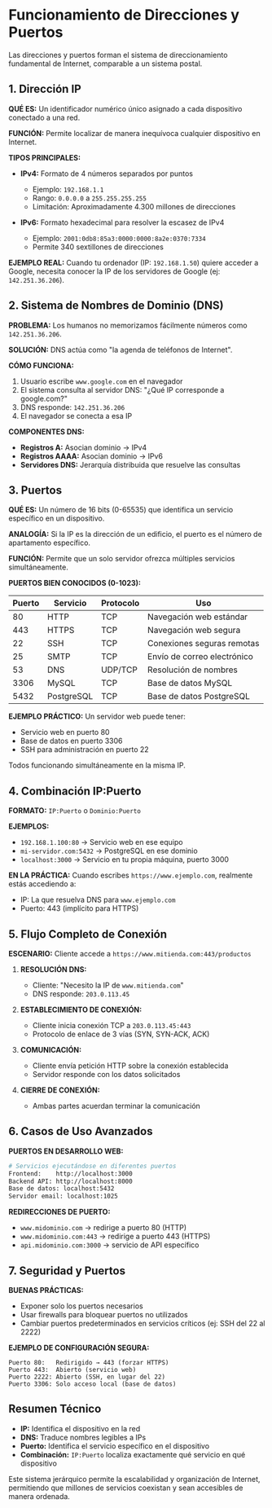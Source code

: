 # Funcionamiento de Direcciones y Puertos

Las direcciones y puertos forman el sistema de direccionamiento fundamental de Internet, comparable a un sistema postal.

## 1. **Dirección IP**

**QUÉ ES:** Un identificador numérico único asignado a cada dispositivo conectado a una red.

**FUNCIÓN:** Permite localizar de manera inequívoca cualquier dispositivo en Internet.

**TIPOS PRINCIPALES:**

- **IPv4:** Formato de 4 números separados por puntos

  - Ejemplo: `192.168.1.1`
  - Rango: `0.0.0.0` a `255.255.255.255`
  - Limitación: Aproximadamente 4.300 millones de direcciones

- **IPv6:** Formato hexadecimal para resolver la escasez de IPv4
  - Ejemplo: `2001:0db8:85a3:0000:0000:8a2e:0370:7334`
  - Permite 340 sextillones de direcciones

**EJEMPLO REAL:**
Cuando tu ordenador (IP: `192.168.1.50`) quiere acceder a Google, necesita conocer la IP de los servidores de Google (ej: `142.251.36.206`).

## 2. **Sistema de Nombres de Dominio (DNS)**

**PROBLEMA:** Los humanos no memorizamos fácilmente números como `142.251.36.206`.

**SOLUCIÓN:** DNS actúa como "la agenda de teléfonos de Internet".

**CÓMO FUNCIONA:**

1. Usuario escribe `www.google.com` en el navegador
2. El sistema consulta al servidor DNS: "¿Qué IP corresponde a google.com?"
3. DNS responde: `142.251.36.206`
4. El navegador se conecta a esa IP

**COMPONENTES DNS:**

- **Registros A:** Asocian dominio → IPv4
- **Registros AAAA:** Asocian dominio → IPv6
- **Servidores DNS:** Jerarquía distribuida que resuelve las consultas

## 3. **Puertos**

**QUÉ ES:** Un número de 16 bits (0-65535) que identifica un servicio específico en un dispositivo.

**ANALOGÍA:** Si la IP es la dirección de un edificio, el puerto es el número de apartamento específico.

**FUNCIÓN:** Permite que un solo servidor ofrezca múltiples servicios simultáneamente.

**PUERTOS BIEN CONOCIDOS (0-1023):**

| Puerto | Servicio   | Protocolo | Uso                         |
| ------ | ---------- | --------- | --------------------------- |
| 80     | HTTP       | TCP       | Navegación web estándar     |
| 443    | HTTPS      | TCP       | Navegación web segura       |
| 22     | SSH        | TCP       | Conexiones seguras remotas  |
| 25     | SMTP       | TCP       | Envío de correo electrónico |
| 53     | DNS        | UDP/TCP   | Resolución de nombres       |
| 3306   | MySQL      | TCP       | Base de datos MySQL         |
| 5432   | PostgreSQL | TCP       | Base de datos PostgreSQL    |

**EJEMPLO PRÁCTICO:**
Un servidor web puede tener:

- Servicio web en puerto 80
- Base de datos en puerto 3306
- SSH para administración en puerto 22

Todos funcionando simultáneamente en la misma IP.

## 4. **Combinación IP:Puerto**

**FORMATO:** `IP:Puerto` o `Dominio:Puerto`

**EJEMPLOS:**

- `192.168.1.100:80` → Servicio web en ese equipo
- `mi-servidor.com:5432` → PostgreSQL en ese dominio
- `localhost:3000` → Servicio en tu propia máquina, puerto 3000

**EN LA PRÁCTICA:**
Cuando escribes `https://www.ejemplo.com`, realmente estás accediendo a:

- IP: La que resuelva DNS para `www.ejemplo.com`
- Puerto: 443 (implícito para HTTPS)

## 5. **Flujo Completo de Conexión**

**ESCENARIO:** Cliente accede a `https://www.mitienda.com:443/productos`

1. **RESOLUCIÓN DNS:**

   - Cliente: "Necesito la IP de `www.mitienda.com`"
   - DNS responde: `203.0.113.45`

2. **ESTABLECIMIENTO DE CONEXIÓN:**

   - Cliente inicia conexión TCP a `203.0.113.45:443`
   - Protocolo de enlace de 3 vías (SYN, SYN-ACK, ACK)

3. **COMUNICACIÓN:**

   - Cliente envía petición HTTP sobre la conexión establecida
   - Servidor responde con los datos solicitados

4. **CIERRE DE CONEXIÓN:**
   - Ambas partes acuerdan terminar la comunicación

## 6. **Casos de Uso Avanzados**

**PUERTOS EN DESARROLLO WEB:**

```bash
# Servicios ejecutándose en diferentes puertos
Frontend:    http://localhost:3000
Backend API: http://localhost:8000
Base de datos: localhost:5432
Servidor email: localhost:1025
```

**REDIRECCIONES DE PUERTO:**

- `www.midominio.com` → redirige a puerto 80 (HTTP)
- `www.midominio.com:443` → redirige a puerto 443 (HTTPS)
- `api.midominio.com:3000` → servicio de API específico

## 7. **Seguridad y Puertos**

**BUENAS PRÁCTICAS:**

- Exponer solo los puertos necesarios
- Usar firewalls para bloquear puertos no utilizados
- Cambiar puertos predeterminados en servicios críticos (ej: SSH del 22 al 2222)

**EJEMPLO DE CONFIGURACIÓN SEGURA:**

```
Puerto 80:   Redirigido → 443 (forzar HTTPS)
Puerto 443:  Abierto (servicio web)
Puerto 2222: Abierto (SSH, en lugar del 22)
Puerto 3306: Solo acceso local (base de datos)
```

## Resumen Técnico

- **IP:** Identifica el dispositivo en la red
- **DNS:** Traduce nombres legibles a IPs
- **Puerto:** Identifica el servicio específico en el dispositivo
- **Combinación:** `IP:Puerto` localiza exactamente qué servicio en qué dispositivo

Este sistema jerárquico permite la escalabilidad y organización de Internet, permitiendo que millones de servicios coexistan y sean accesibles de manera ordenada.
